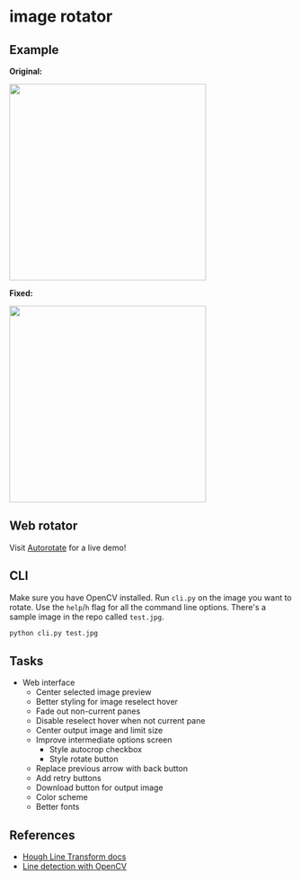 # image rotator

## Example

**Original:**

<img src="https://raw.githubusercontent.com/ajay-gandhi/image-rotator/master/test.jpg" width="350" />

**Fixed:**

<img src="https://raw.githubusercontent.com/ajay-gandhi/image-rotator/master/output.jpg" width="350" />

## Web rotator

Visit [Autorotate](http://autorotate.herokuapp.com) for a live demo!

## CLI

Make sure you have OpenCV installed. Run `cli.py` on the image you want to
rotate. Use the `help`/`h` flag for all the command line options. There's a
sample image in the repo called `test.jpg`.

```bash
python cli.py test.jpg
```

## Tasks

* Web interface
  * Center selected image preview
  * Better styling for image reselect hover
  * Fade out non-current panes
  * Disable reselect hover when not current pane
  * Center output image and limit size
  * Improve intermediate options screen
    * Style autocrop checkbox
    * Style rotate button
  * Replace previous arrow with back button
  * Add retry buttons
  * Download button for output image
  * Color scheme
  * Better fonts

## References

* [Hough Line Transform docs](https://docs.opencv.org/2.4/doc/tutorials/imgproc/imgtrans/hough_lines/hough_lines.html)
* [Line detection with OpenCV](https://www.geeksforgeeks.org/line-detection-python-opencv-houghline-method/)
